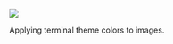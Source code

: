 ![](https://db-feed.s3.amazonaws.com/legacy/Screenshot_from_2019_12_29_13_44_24-1577645099818.png)

Applying terminal theme colors to images.
